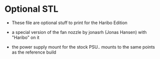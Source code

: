 # Optional STL

- These file are optional stuff to print for the Haribo Edition

- a special version of the fan nozzle by jonasrh (Jonas Hansen) with  "Haribo" on it
- the power supply mount for the stock PSU.. mounts to the same points as the reference build
